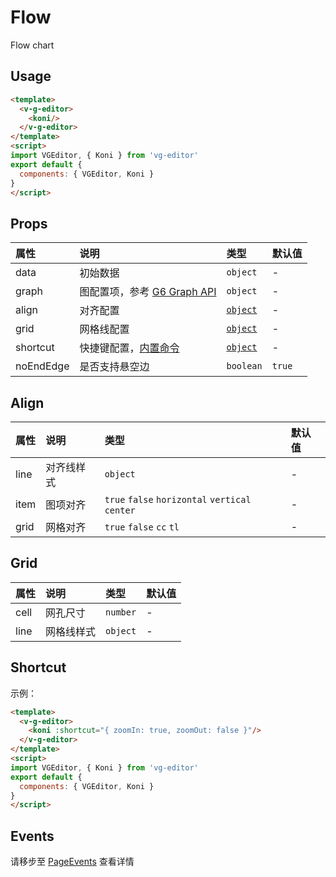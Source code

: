 # Flow

Flow chart

## Usage

```html
<template>
  <v-g-editor>
    <koni/>
  </v-g-editor>
</template>
<script>
import VGEditor, { Koni } from 'vg-editor'
export default {
  components: { VGEditor, Koni }
}
</script>
```

## Props

| 属性 | 说明 | 类型 | 默认值 |
| :--- | :--- | :--- | :--- |
| data | 初始数据 | `object` | - |
| graph | 图配置项，参考 [G6 Graph API](https://antv.alipay.com/zh-cn/index.html) | `object` | - |
| align | 对齐配置 | [`object`](#Align) | - |
| grid | 网格线配置 | [`object`](#Grid) | - |
| shortcut | 快捷键配置，[内置命令](./notFinished.md#内置命令) | [`object`](#Shortcut) | - |
| noEndEdge | 是否支持悬空边 | `boolean` | `true` |

## Align

| 属性 | 说明 | 类型 | 默认值 |
| :--- | :--- | :--- | :--- |
| line | 对齐线样式 | `object` | - |
| item | 图项对齐 | `true` `false` `horizontal` `vertical` `center` | - |
| grid | 网格对齐 | `true` `false` `cc` `tl` | - |

## Grid

| 属性 | 说明 | 类型 | 默认值 |
| :--- | :--- | :--- | :--- |
| cell | 网孔尺寸 | `number` | - |
| line | 网格线样式 | `object` | - |

## Shortcut

示例：

```html
<template>
  <v-g-editor>
    <koni :shortcut="{ zoomIn: true, zoomOut: false }"/>
  </v-g-editor>
</template>
<script>
import VGEditor, { Koni } from 'vg-editor'
export default {
  components: { VGEditor, Koni }
}
</script>
```

## Events

请移步至 [PageEvents](./pageEvents.md) 查看详情
